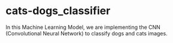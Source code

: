 # cats-dogs_classifier
In this Machine Learning Model, we are implementing the CNN (Convolutional Neural Network)  to classify dogs and cats images.
